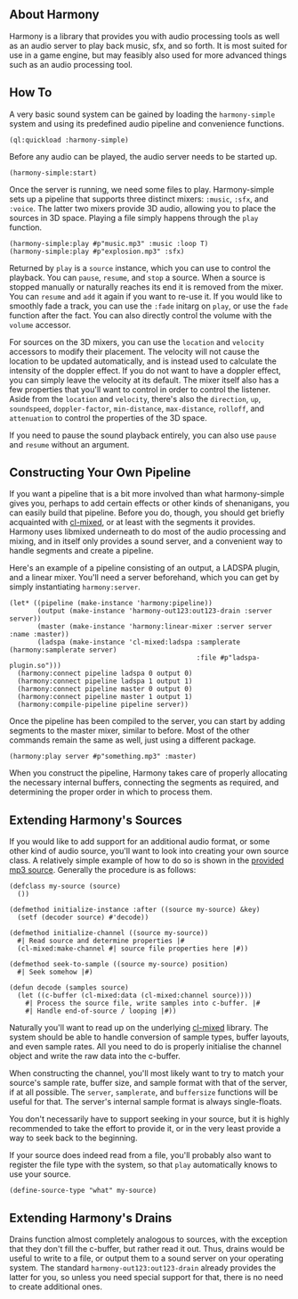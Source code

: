## About Harmony
Harmony is a library that provides you with audio processing tools as well as an audio server to play back music, sfx, and so forth. It is most suited for use in a game engine, but may feasibly also used for more advanced things such as an audio processing tool.

## How To
A very basic sound system can be gained by loading the `harmony-simple` system and using its predefined audio pipeline and convenience functions.

    (ql:quickload :harmony-simple)

Before any audio can be played, the audio server needs to be started up.

    (harmony-simple:start)

Once the server is running, we need some files to play. Harmony-simple sets up a pipeline that supports three distinct mixers: `:music`, `:sfx`, and `:voice`. The latter two mixers provide 3D audio, allowing you to place the sources in 3D space. Playing a file simply happens through the `play` function.

    (harmony-simple:play #p"music.mp3" :music :loop T)
    (harmony-simple:play #p"explosion.mp3" :sfx)

Returned by `play` is a `source` instance, which you can use to control the playback. You can `pause`, `resume`, and `stop` a source. When a source is stopped manually or naturally reaches its end it is removed from the mixer. You can `resume` and `add` it again if you want to re-use it. If you would like to smoothly fade a track, you can use the `:fade` initarg on `play`, or use the `fade` function after the fact. You can also directly control the volume with the `volume` accessor.

For sources on the 3D mixers, you can use the `location` and `velocity` accessors to modify their placement. The velocity will not cause the location to be updated automatically, and is instead used to calculate the intensity of the doppler effect. If you do not want to have a doppler effect, you can simply leave the velocity at its default. The mixer itself also has a few properties that you'll want to control in order to control the listener. Aside from the `location` and `velocity`, there's also the `direction`, `up`, `soundspeed`, `doppler-factor`, `min-distance`, `max-distance`, `rolloff`, and `attenuation` to control the properties of the 3D space.

If you need to pause the sound playback entirely, you can also use `pause` and `resume` without an argument.

## Constructing Your Own Pipeline
If you want a pipeline that is a bit more involved than what harmony-simple gives you, perhaps to add certain effects or other kinds of shenanigans, you can easily build that pipeline. Before you do, though, you should get briefly acquainted with [cl-mixed](https://shirakumo.github.io/cl-mixed), or at least with the segments it provides. Harmony uses libmixed underneath to do most of the audio processing and mixing, and in itself only provides a sound server, and a convenient way to handle segments and create a pipeline.

Here's an example of a pipeline consisting of an output, a LADSPA plugin, and a linear mixer. You'll need a server beforehand, which you can get by simply instantiating `harmony:server`.

    (let* ((pipeline (make-instance 'harmony:pipeline))
           (output (make-instance 'harmony-out123:out123-drain :server server))
           (master (make-instance 'harmony:linear-mixer :server server :name :master))
           (ladspa (make-instance 'cl-mixed:ladspa :samplerate (harmony:samplerate server)
                                                   :file #p"ladspa-plugin.so")))
      (harmony:connect pipeline ladspa 0 output 0)
      (harmony:connect pipeline ladspa 1 output 1)
      (harmony:connect pipeline master 0 output 0)
      (harmony:connect pipeline master 1 output 1)
      (harmony:compile-pipeline pipeline server))

Once the pipeline has been compiled to the server, you can start by adding segments to the master mixer, similar to before. Most of the other commands remain the same as well, just using a different package.

    (harmony:play server #p"something.mp3" :master)

When you construct the pipeline, Harmony takes care of properly allocating the necessary internal buffers, connecting the segments as required, and determining the proper order in which to process them.

## Extending Harmony's Sources
If you would like to add support for an additional audio format, or some other kind of audio source, you'll want to look into creating your own source class. A relatively simple example of how to do so is shown in the [provided mp3 source](sources/mp3.lisp). Generally the procedure is as follows:

    (defclass my-source (source)
      ())
    
    (defmethod initialize-instance :after ((source my-source) &key)
      (setf (decoder source) #'decode))
    
    (defmethod initialize-channel ((source my-source))
      #| Read source and determine properties |#
      (cl-mixed:make-channel #| source file properties here |#))
    
    (defmethod seek-to-sample ((source my-source) position)
      #| Seek somehow |#)
    
    (defun decode (samples source)
      (let ((c-buffer (cl-mixed:data (cl-mixed:channel source))))
        #| Process the source file, write samples into c-buffer. |#
        #| Handle end-of-source / looping |#))

Naturally you'll want to read up on the underlying [cl-mixed](https://shirakumo.github.io/cl-mixed) library. The system should be able to handle conversion of sample types, buffer layouts, and even sample rates. All you need to do is properly initialise the channel object and write the raw data into the c-buffer.

When constructing the channel, you'll most likely want to try to match your source's sample rate, buffer size, and sample format with that of the server, if at all possible. The `server`, `samplerate`, and `buffersize` functions will be useful for that. The server's internal sample format is always single-floats.

You don't necessarily have to support seeking in your source, but it is highly recommended to take the effort to provide it, or in the very least provide a way to seek back to the beginning.

If your source does indeed read from a file, you'll probably also want to register the file type with the system, so that `play` automatically knows to use your source.

    (define-source-type "what" my-source)

## Extending Harmony's Drains
Drains function almost completely analogous to sources, with the exception that they don't fill the c-buffer, but rather read it out. Thus, drains would be useful to write to a file, or output them to a sound server on your operating system. The standard `harmony-out123:out123-drain` already provides the latter for you, so unless you need special support for that, there is no need to create additional ones.


